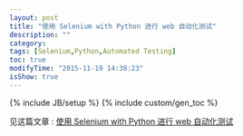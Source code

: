 ```yaml
---
layout: post
title: "使用 Selenium with Python 进行 web 自动化测试"
description: ""
category: 
tags: [Selenium,Python,Automated Testing]
toc: true
modifyTime: "2015-11-19 14:38:23"
isShow: true
---
```

{% include JB/setup %}
{% include custom/gen_toc %}

见这篇文章 : [使用 Selenium with Python 进行 web 自动化测试](https://www.zybuluo.com/mwumli/note/222253)  
